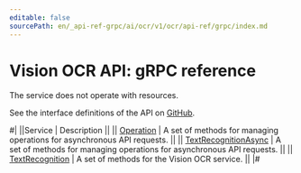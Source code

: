 ```yaml
---
editable: false
sourcePath: en/_api-ref-grpc/ai/ocr/v1/ocr/api-ref/grpc/index.md
---
```


# Vision OCR API: gRPC reference

The service does not operate with resources.

See the interface definitions of the API on [GitHub](https://github.com/yandex-cloud/cloudapi).

#|
||Service | Description ||
|| [Operation](Operation/index.md) | A set of methods for managing operations for asynchronous API requests. ||
|| [TextRecognitionAsync](TextRecognitionAsync/index.md) | A set of methods for managing operations for asynchronous API requests. ||
|| [TextRecognition](TextRecognition/index.md) | A set of methods for the Vision OCR service. ||
|#
